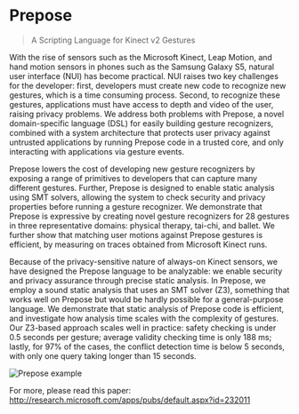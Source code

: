 # Prepose
> A Scripting Language for Kinect v2 Gestures

With the rise of sensors such as the Microsoft Kinect, Leap Motion, and hand motion sensors in phones such as the Samsung Galaxy S5, natural user interface (NUI) has become practical. NUI raises two key challenges for the developer: first, developers must create new code to recognize new gestures, which is a time consuming process. Second, to recognize these gestures, applications must have access to depth and video of the user, raising privacy problems. We address both problems with Prepose, a novel domain-specific language (DSL) for easily building gesture recognizers, combined with a system architecture that protects user privacy against untrusted applications by running Prepose code in a trusted core, and only interacting with applications via gesture events.

Prepose lowers the cost of developing new gesture recognizers by exposing a range of primitives to developers that can capture many different gestures. Further, Prepose is designed to enable static analysis using SMT solvers, allowing the system to check security and privacy properties before running a gesture recognizer. We demonstrate that Prepose is expressive by creating novel gesture recognizers for 28 gestures in three representative domains: physical therapy, tai-chi, and ballet. We further show that matching user motions against Prepose gestures is efficient, by measuring on traces obtained from Microsoft Kinect runs.

Because of the privacy-sensitive nature of always-on Kinect sensors, we have designed the Prepose language to be analyzable: we enable security and privacy assurance through precise static analysis. In Prepose, we employ a sound static analysis that uses an SMT solver (Z3), something that works well on Prepose but would be hardly possible for a general-purpose language. We demonstrate that static analysis of Prepose code is efficient, and investigate how analysis time scales with the complexity of gestures. Our Z3-based approach scales well in practice: safety checking is under 0.5 seconds per gesture; average validity checking time is only 188 ms; lastly, for 97% of the cases, the conflict detection time is below 5 seconds, with only one query taking longer than 15 seconds.

![Prepose example](Images/prepose-shot.png) 

For more, please read this paper: http://research.microsoft.com/apps/pubs/default.aspx?id=232011
